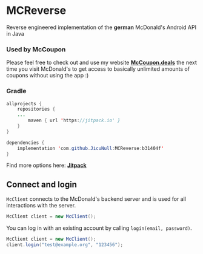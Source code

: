 # MCReverse
 Reverse engineered implementation of the **german** McDonald's Android API in Java

### Used by McCoupon
Please feel free to check out and use my website **[McCoupon.deals](https://www.mccoupon.deals)** the next time you 
visit McDonald's to get access to basically unlimited amounts of coupons without using the app :)

### Gradle
```java
allprojects {
    repositories {
	...
        maven { url 'https://jitpack.io' }
    }
}
```
```java
dependencies {
    implementation 'com.github.JicuNull:MCReverse:b31404f'
}
```
Find more options here: **[Jitpack](https://jitpack.io/#JicuNull/MCReverse)**

## Connect and login
`McClient` connects to the McDonald's backend server and is used for all interactions with the server.

```java
McClient client = new McClient();
```
You can log in with an existing account by calling `login(email, password)`.
```java
McClient client = new McClient();
client.login("test@example.org", "123456");
```
